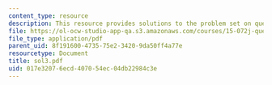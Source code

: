 ```yaml
---
content_type: resource
description: This resource provides solutions to the problem set on queueing systems.
file: https://ol-ocw-studio-app-qa.s3.amazonaws.com/courses/15-072j-queues-theory-and-applications-spring-2006/017e32076ecd407054ec04db22984c3e_sol3.pdf
file_type: application/pdf
parent_uid: 8f191600-4735-75e2-3420-9da50ff4a77e
resourcetype: Document
title: sol3.pdf
uid: 017e3207-6ecd-4070-54ec-04db22984c3e
---
```

